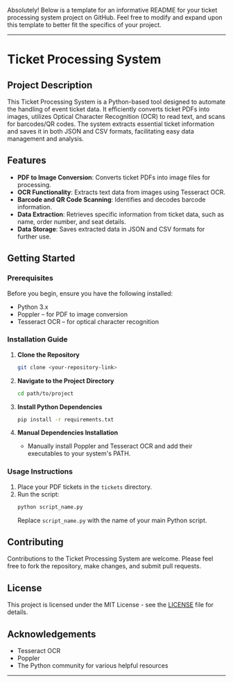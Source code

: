 Absolutely! Below is a template for an informative README for your ticket processing system project on GitHub. Feel free to modify and expand upon this template to better fit the specifics of your project.

---

# Ticket Processing System

## Project Description
This Ticket Processing System is a Python-based tool designed to automate the handling of event ticket data. It efficiently converts ticket PDFs into images, utilizes Optical Character Recognition (OCR) to read text, and scans for barcodes/QR codes. The system extracts essential ticket information and saves it in both JSON and CSV formats, facilitating easy data management and analysis.

## Features
- **PDF to Image Conversion**: Converts ticket PDFs into image files for processing.
- **OCR Functionality**: Extracts text data from images using Tesseract OCR.
- **Barcode and QR Code Scanning**: Identifies and decodes barcode information.
- **Data Extraction**: Retrieves specific information from ticket data, such as name, order number, and seat details.
- **Data Storage**: Saves extracted data in JSON and CSV formats for further use.

## Getting Started

### Prerequisites
Before you begin, ensure you have the following installed:
- Python 3.x
- Poppler – for PDF to image conversion
- Tesseract OCR – for optical character recognition

### Installation Guide

1. **Clone the Repository**
   ```bash
   git clone <your-repository-link>
   ```
2. **Navigate to the Project Directory**
   ```bash
   cd path/to/project
   ```
3. **Install Python Dependencies**
   ```bash
   pip install -r requirements.txt
   ```

4. **Manual Dependencies Installation**
   - Manually install Poppler and Tesseract OCR and add their executables to your system's PATH.

### Usage Instructions
1. Place your PDF tickets in the `tickets` directory.
2. Run the script:
   ```bash
   python script_name.py
   ```
   Replace `script_name.py` with the name of your main Python script.

## Contributing
Contributions to the Ticket Processing System are welcome. Please feel free to fork the repository, make changes, and submit pull requests.

## License
This project is licensed under the MIT License - see the [LICENSE](LICENSE) file for details.

## Acknowledgements
- Tesseract OCR
- Poppler
- The Python community for various helpful resources

---
